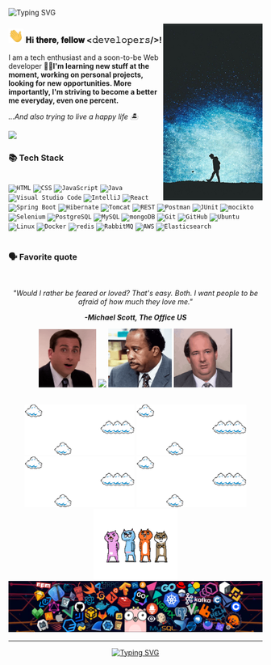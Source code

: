 <!DOCTYPE html>
<head>
  <meta charset="utf-8">
  <meta name="viewport" content="width=device-width, initial-scale=1.0" /> 
  <p align="left">
    <img src="https://readme-typing-svg.demolab.com?font=Fira+Code&pause=1000&color=F75D19&width=435&lines=%F0%9F%8E%86%F0%9F%90%8D%F0%9F%8E%89Happy+Lunar+New+Year%F0%9F%8E%8B%F0%9F%AB%B0%F0%9F%A7%A7" width="70%" alt="Typing SVG">
  </p>
</head>
<img src="https://raw.githubusercontent.com/mika0798/mika0798/refs/heads/main/images/Free%20Sky%2C%20Technological%2C%20Creative%20Background%20Images%2C%20Star%20Man%20Walking%20Alone%20H5%20Background%20Material%20Photo%20Background%20PNG%20and%20Vectors.jpg" align="right" width="39%">
<body>
  <main>
    <div align="left">
    <h3><img src="https://github.com/ABSphreak/ABSphreak/blob/master/gifs/Hi.gif" width="30"> 𝐇i 𝐭𝐡𝐞𝐫𝐞, 𝐟𝐞𝐥𝐥𝐨𝐰 <𝚍𝚎𝚟𝚎𝚕𝚘𝚙𝚎𝚛𝚜/>! </h3>
      <p>I am a tech enthusiast and a soon-to-be Web developer 👨‍💻<strong>I'm learning new stuff at the moment, working on personal projects, looking for new opportunities. More importantly, I'm striving to become a better me everyday, even one percent. </strong></p>
      <p><i>...And also trying to live a happy life 🏝️</i></p>
    </div>      
    <picture>
      <img src="https://github-readme-stats.vercel.app/api?username=mika0798&hide=stars&show_icons=true&theme=tokyonight"/>
    </picture>
    <h3>📚 Tech Stack</h3>
	<br>
      <div align="left">
		  <code><img width="40" src="https://raw.githubusercontent.com/marwin1991/profile-technology-icons/refs/heads/main/icons/html.png" alt="HTML" title="HTML"/></code>
	      <code><img width="40" src="https://raw.githubusercontent.com/marwin1991/profile-technology-icons/refs/heads/main/icons/css.png" alt="CSS" title="CSS"/></code>
	      <code><img width="40" src="https://raw.githubusercontent.com/marwin1991/profile-technology-icons/refs/heads/main/icons/javascript.png" alt="JavaScript" title="JavaScript"/></code>
	      <code><img width="40" src="https://raw.githubusercontent.com/marwin1991/profile-technology-icons/refs/heads/main/icons/java.png" alt="Java" title="Java"/></code>
		  <code><img width="40" src="https://raw.githubusercontent.com/marwin1991/profile-technology-icons/refs/heads/main/icons/visual_studio_code.png" alt="Visual Studio Code" title="Visual Studio Code"/></code>
        <code><img width="40" src="https://raw.githubusercontent.com/marwin1991/profile-technology-icons/refs/heads/main/icons/intellij.png" alt="IntelliJ" title="IntelliJ"/></code>
        <code><img width="40" src="https://raw.githubusercontent.com/marwin1991/profile-technology-icons/refs/heads/main/icons/react.png" alt="React" title="React"/></code>
	      <code><img width="40" src="https://raw.githubusercontent.com/marwin1991/profile-technology-icons/refs/heads/main/icons/spring_boot.png" alt="Spring Boot" title="Spring Boot"/></code>
        <code><img width="40" src="https://raw.githubusercontent.com/marwin1991/profile-technology-icons/refs/heads/main/icons/hibernate.png" alt="Hibernate" title="Hibernate"/></code>
        <code><img width="40" src="https://raw.githubusercontent.com/marwin1991/profile-technology-icons/refs/heads/main/icons/tomcat.png" alt="Tomcat" title="Tomcat"/></code>
        <code><img width="40" src="https://raw.githubusercontent.com/marwin1991/profile-technology-icons/refs/heads/main/icons/rest.png" alt="REST" title="REST"/></code>
	      <code><img width="40" src="https://raw.githubusercontent.com/marwin1991/profile-technology-icons/refs/heads/main/icons/postman.png" alt="Postman" title="Postman"/></code>
	      <code><img width="40" src="https://raw.githubusercontent.com/marwin1991/profile-technology-icons/refs/heads/main/icons/junit.png" alt="JUnit" title="JUnit"/></code>
	      <code><img width="40" src="https://raw.githubusercontent.com/marwin1991/profile-technology-icons/refs/heads/main/icons/mocikto.png" alt="mocikto" title="mocikto"/></code>
        <code><img width="40" src="https://raw.githubusercontent.com/marwin1991/profile-technology-icons/refs/heads/main/icons/selenium.png" alt="Selenium" title="Selenium"/></code>
	      <code><img width="40" src="https://raw.githubusercontent.com/marwin1991/profile-technology-icons/refs/heads/main/icons/postgresql.png" alt="PostgreSQL" title="PostgreSQL"/></code>
	      <code><img width="40" src="https://raw.githubusercontent.com/marwin1991/profile-technology-icons/refs/heads/main/icons/mysql.png" alt="MySQL" title="MySQL"/></code>
	      <code><img width="40" src="https://raw.githubusercontent.com/marwin1991/profile-technology-icons/refs/heads/main/icons/mongodb.png" alt="mongoDB" title="mongoDB"/></code>
        <code><img width="40" src="https://raw.githubusercontent.com/marwin1991/profile-technology-icons/refs/heads/main/icons/git.png" alt="Git" title="Git"/></code>
	      <code><img width="40" src="https://raw.githubusercontent.com/marwin1991/profile-technology-icons/refs/heads/main/icons/github.png" alt="GitHub" title="GitHub"/></code>
        <code><img width="40" src="https://raw.githubusercontent.com/marwin1991/profile-technology-icons/refs/heads/main/icons/ubuntu.png" alt="Ubuntu" title="Ubuntu"/></code>
		  <code><img width="40" src="https://raw.githubusercontent.com/marwin1991/profile-technology-icons/refs/heads/main/icons/linux.png" alt="Linux" title="Linux"/></code>
	      <code><img width="40" src="https://raw.githubusercontent.com/marwin1991/profile-technology-icons/refs/heads/main/icons/docker.png" alt="Docker" title="Docker"/></code>
	      <code><img width="40" src="https://raw.githubusercontent.com/marwin1991/profile-technology-icons/refs/heads/main/icons/redis.png" alt="redis" title="redis"/></code>
	      <code><img width="40" src="https://raw.githubusercontent.com/marwin1991/profile-technology-icons/refs/heads/main/icons/rabbitmq.png" alt="RabbitMQ" title="RabbitMQ"/></code>
		  <code><img width="40" src="https://raw.githubusercontent.com/marwin1991/profile-technology-icons/refs/heads/main/icons/aws.png" alt="AWS" title="AWS"/></code>
		<code><img width="40" src="https://raw.githubusercontent.com/marwin1991/profile-technology-icons/refs/heads/main/icons/elasticsearch.png" alt="Elasticsearch" title="Elasticsearch"/></code>
      </div>
		<br>
    <h3>🗣️ Favorite quote</h3>
    <br>
		<div align="center">
      <p><i>"Would I rather be feared or loved? That's easy. Both. I want people to be afraid of how much they love me."</i></p>
		</div>
		<div align="center">
      <p><strong><I> -Michael Scott, The Office US</i></strong></p>
		</div>
		<p align="center">
			<img src="https://raw.githubusercontent.com/mika0798/mika0798/refs/heads/main/images/michael.gif" width="22.5%">
			<img src="https://raw.githubusercontent.com/mika0798/mika0798/refs/heads/main/images/dwight.gif" width="22.75%">
			<img src="https://raw.githubusercontent.com/mika0798/mika0798/refs/heads/main/images/stanley.gif" width="25%">
			<img src="https://raw.githubusercontent.com/mika0798/mika0798/refs/heads/main/images/kevin.gif" width="23%">
		</p>
  </main>
		<br>
		<div align="center">
			<img src="https://raw.githubusercontent.com/mika0798/mika0798/refs/heads/main/images/cloud.gif" height="100">
			<img src="https://raw.githubusercontent.com/mika0798/mika0798/refs/heads/main/images/cloud.gif" height="100">
			<img src="https://raw.githubusercontent.com/mika0798/mika0798/refs/heads/main/images/cloud.gif" height="100">
			<img src="https://raw.githubusercontent.com/mika0798/mika0798/refs/heads/main/images/cloud.gif" height="100">
		</div>
		<div align="center"><img src="https://raw.githubusercontent.com/mika0798/mika0798/refs/heads/main/images/catgang.gif" height="140"></div>
  <footer>
    <div align="center">
	<img src="https://raw.githubusercontent.com/mika0798/mika0798/refs/heads/main/images/techdoodle.png">
    </div>
	<div align="center">
		<hr>
	<a href="https://git.io/typing-svg"><img src="https://readme-typing-svg.demolab.com?font=&size=30&duration=3000&pause=2000&color=F7A4E9&width=435&lines=++++++%F0%9F%8C%B8Have+a+lovely+day%F0%9F%8C%B8" width="60%" alt="Typing SVG" /></a>
	</div>
  </footer>
</body>
